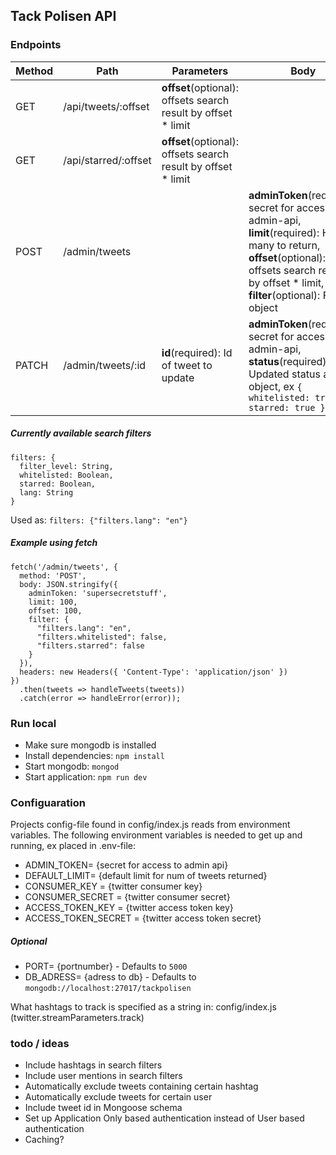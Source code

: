 ## Tack Polisen API

### Endpoints
| Method | Path                        | Parameters                | Body                        | Return                      |
| ------ | --------------------------- | ------------------------- | --------------------------- | --------------------------- |
| GET    | /api/tweets/:offset         | **offset**(optional): offsets search result by offset * limit            |  | Array of whitelisted tweets |
| GET    | /api/starred/:offset        | **offset**(optional): offsets search result by offset * limit            | | Array of starred tweets     |
| POST   | /admin/tweets               |                           | **adminToken**(required): secret for access to admin-api, **limit**(required): How many to return, **offset**(optional): offsets search result by offset * limit, **filter**(optional): Filter object  | Array of all saved tweets fitting criteria   |
| PATCH  | /admin/tweets/:id           | **id**(required): Id of tweet to update | **adminToken**(required): secret for access to admin-api, **status**(required): Updated status as object, ex ```{ whitelisted: true, starred: true }``` | Updated tweet (Object)      |


##### Currently available search filters
```
filters: {
  filter_level: String,
  whitelisted: Boolean,
  starred: Boolean,
  lang: String 
}
```
Used as: `filters: {"filters.lang": "en"}`

##### Example using fetch
```
fetch('/admin/tweets', {
  method: 'POST',
  body: JSON.stringify({
    adminToken: 'supersecretstuff',
    limit: 100,
    offset: 100,
    filter: {
      "filters.lang": "en",
      "filters.whitelisted": false,
      "filters.starred": false
    }
  }),
  headers: new Headers({ 'Content-Type': 'application/json' })
})
  .then(tweets => handleTweets(tweets))
  .catch(error => handleError(error));
```


### Run local 
- Make sure mongodb is installed
- Install dependencies: `npm install`
- Start mongodb: `mongod`
- Start application: `npm run dev`

### Configuaration
Projects config-file found in config/index.js reads from environment variables. The following environment variables is needed to get up and running, ex placed in .env-file:
- ADMIN_TOKEN= {secret for access to admin api}
- DEFAULT_LIMIT= {default limit for num of tweets returned}
- CONSUMER_KEY = {twitter consumer key}
- CONSUMER_SECRET = {twitter consumer secret}
- ACCESS_TOKEN_KEY = {twitter access token key}
- ACCESS_TOKEN_SECRET = {twitter access token secret}

##### Optional
- PORT= {portnumber} - Defaults to `5000`
- DB_ADRESS= {adress to db} - Defaults to `mongodb://localhost:27017/tackpolisen`

What hashtags to track is specified as a string in: config/index.js (twitter.streamParameters.track)

### todo / ideas
- Include hashtags in search filters
- Include user mentions in search filters
- Automatically exclude tweets containing certain hashtag 
- Automatically exclude tweets for certain user
- Include tweet id in Mongoose schema
- Set up Application Only based authentication instead of User based authentication
- Caching?
